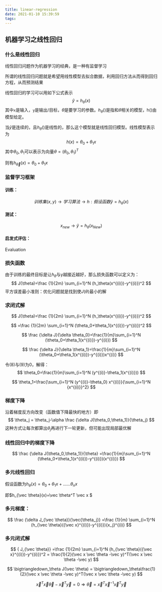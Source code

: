```yaml
---
title: linear-regression
date: 2021-01-10 15:39:59
tags:
---
```


## 机器学习之线性回归

### 什么是线性回归

线性回归问题作为机器学习的经典，是一种有监督学习

<!-- more -->

所谓的线性回归问题就是希望用线性模型去拟合数据，利用回归方法从而得到回归方程，从而预测结果

线性回归的学习可以用如下公式表示
$$
\hat y = h_\theta(x)
$$
其中`x`是输入，`y`是输出/目标，$\theta$是要学习的参数。$h_\theta()$是指和$\theta$相关的模型，h()由模型给定。

当$\hat y$是连续的，且$h_\theta()$是线性的，那么这个模型就是线性回归模型。线性模型表示为
$$
h(x) = \theta_0+\theta_1x
$$
其中$\theta_0,\theta_1$可以表示为向量$\theta = (\theta_0,\theta_1)^T$

则有$h_{\vec \theta}(x)=\theta_0+\theta_1x$

### 监督学习框架

#### 训练： 

$$
训练集(x,y) \rightarrow 学习算法 \rightarrow h:假设函数 \hat y = h_\theta(x)
$$

#### 测试：

$$
x_{new} \rightarrow \hat y=h_\theta(x_{New})
$$

#### 启发式评估：

Evaluation

### 损失函数

由于训练的最终目标是让$h_\theta$与y越接近越好，那么损失函数可以定义为：
$$
J(\theta)=\frac {1}{2m} \sum_{i=1}^N (h_\theta(x^{(i)})-y^{(i)})^2
$$
平方误差最小准则：优化问题就是找到使$J(\theta)$最小的解

### 求闭式解

$$
J(\theta)=\frac {1}{2m} \sum_{i=1}^N (h_\theta(x^{(i)})-y^{(i)})^2
$$

$$
=\frac {1}{2m} \sum_{i=1}^N (\theta_0+\theta_1(x^{(i)})-y^{(i)})^2
$$

$$
\frac {\delta J}{\delta \theta_0}=\frac{1}{m}\sum_{i=1}^N (\theta_0+\theta_1(x^{(i)})-y^{(i)})
$$

$$
\frac {\delta J}{\delta \theta_1}=\frac{1}{m}\sum_{i=1}^N (\theta_0+\theta_1(x^{(i)})-y^{(i)})x^{(i)}
$$

令(8)与(9)为0，解得：
$$
\theta_0=\frac{1}{m}\sum_{i=1}^N (y^{(i)}-\theta_1(x^{(i)}))
$$

$$
\theta_1=\frac{\sum_{i=1}^N (y^{(i)}-\theta_0) x^{(i)}}{\sum_{i=1}^N {x^{(i)}}^2}
$$

### 梯度下降

沿着梯度反方向改变（函数值下降最快的地方）即
$$
\theta_j = \theta_j-\alpha \frac {\delta J(\theta_0,\theta_1)}{\theta_j}
$$
这种方式让每次都算出$\theta_j$再进行下一轮更新，但可能出现局部最优解

### 线性回归中的梯度下降

$$
\frac {\delta J(\theta_0,\theta_1)}{\theta} =\frac{1}{m}\sum_{i=1}^N (\theta_0+\theta_1(x^{(i)})-y^{(i)})(x^{(i)})
$$

### 多元线性回归

假设函数为$h_\theta(x)=\theta_0+\theta_1x+......\theta_nx$

即$h_{\vec \theta}(x)=\vec \theta^T \vec x $

### 多元梯度：

$$
\frac {\delta J_{\vec \theta}}{\vec{\theta_j}} =\frac {1}{m} \sum_{i=1}^N (h_{\vec \theta}({\vec x}^{(i)})-y^{(i)}){x_j}^{(i)}
$$

### 多元闭式解

$$
{ J_{\vec \theta}} =\frac {1}{2m} \sum_{i=1}^N (h_{\vec \theta}({\vec x}^{(i)})-y^{(i)})^2 = \frac{1}{2}(\vec x \vec \theta -\vec y)^T(\vec x \vec \theta -\vec y)
$$

$$
\bigtriangledown_\theta J(\vec \theta) = \bigtriangledown_\theta\frac{1}{2}(\vec x \vec \theta -\vec y)^T(\vec x \vec \theta -\vec y)
$$

$$
{\vec x}^T\vec x\vec \theta-{\vec x}^T\vec y = 0 \Rightarrow \vec \theta =  { {\vec x}^T\vec x}^{-1}{\vec x}^T\vec y
$$
